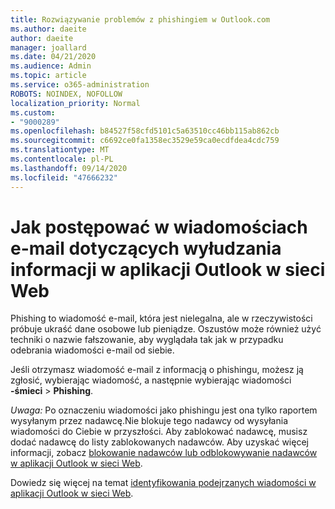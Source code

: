 ```yaml
---
title: Rozwiązywanie problemów z phishingiem w Outlook.com
ms.author: daeite
author: daeite
manager: joallard
ms.date: 04/21/2020
ms.audience: Admin
ms.topic: article
ms.service: o365-administration
ROBOTS: NOINDEX, NOFOLLOW
localization_priority: Normal
ms.custom:
- "9000289"
ms.openlocfilehash: b84527f58cfd5101c5a63510cc46bb115ab862cb
ms.sourcegitcommit: c6692ce0fa1358ec3529e59ca0ecdfdea4cdc759
ms.translationtype: MT
ms.contentlocale: pl-PL
ms.lasthandoff: 09/14/2020
ms.locfileid: "47666232"
---
```

# <a name="how-to-deal-with-a-phishing-email-in-outlook-on-the-web"></a>Jak postępować w wiadomościach e-mail dotyczących wyłudzania informacji w aplikacji Outlook w sieci Web

Phishing to wiadomość e-mail, która jest nielegalna, ale w rzeczywistości próbuje ukraść dane osobowe lub pieniądze. Oszustów może również użyć techniki o nazwie fałszowanie, aby wyglądała tak jak w przypadku odebrania wiadomości e-mail od siebie.

Jeśli otrzymasz wiadomość e-mail z informacją o phishingu, możesz ją zgłosić, wybierając wiadomość, a następnie wybierając wiadomości **-śmieci**  >  **Phishing**.

*Uwaga:* Po oznaczeniu wiadomości jako phishingu jest ona tylko raportem wysyłanym przez nadawcę.Nie blokuje tego nadawcy od wysyłania wiadomości do Ciebie w przyszłości. Aby zablokować nadawcę, musisz dodać nadawcę do listy zablokowanych nadawców. Aby uzyskać więcej informacji, zobacz [blokowanie nadawców lub odblokowywanie nadawców w aplikacji Outlook w sieci Web](https://support.office.com/article/9bf812d4-6995-4d19-901a-76d6e26939b0).

Dowiedz się więcej na temat [identyfikowania podejrzanych wiadomości w aplikacji Outlook w sieci Web](https://support.office.com/article/3d44102b-6ce3-4f7c-a359-b623bec82206).